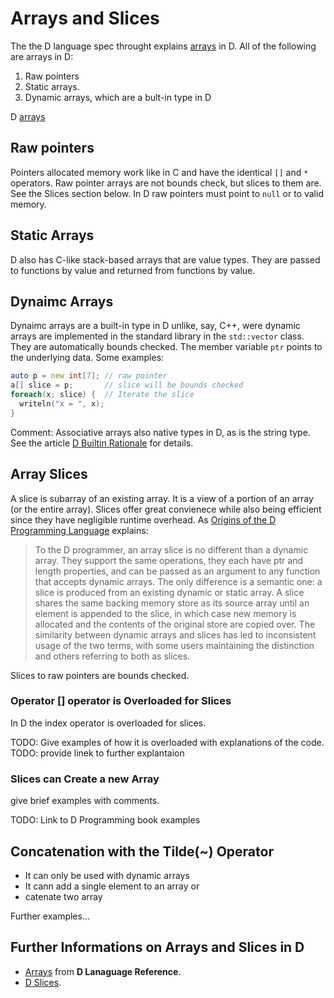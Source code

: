 # Arrays and Slices

The the D language spec throught explains [arrays](https://dlang.org/spec/arrays.html) in D. All of the following are arrays in D:

1. Raw pointers
2. Static arrays. 
3. Dynamic arrays, which are a bult-in type in D 

 D [arrays](https://dlang.org/spec/arrays.html) 

## Raw pointers

Pointers allocated memory work like in C and have the identical `[]`  and `*` operators. Raw pointer arrays are not bounds check, but slices to them are. See the Slices section below. In D raw pointers must point to `null` or to valid memory. 

## Static Arrays

D also has C-like stack-based arrays that are value types. They are passed to functions by value and returned from functions by value.

## Dynaimc Arrays
 
Dynaimc arrays are a built-in type in D unlike, say, C++, were dynamic arrays are implemented in the standard library in the `std::vector` class. They are automatically bounds checked. The member variable `ptr` points to the underlying data. Some examples:

```d
auto p = new int[7]; // raw pointer 
a[] slice = p;       // slice will be bounds checked
foreach(x; slice) {  // Iterate the slice
  writeln("x = ", x);
} 
```

Comment: Associative arrays also native types in D, as is the string type. See the article [D Builtin Rationale](https://dlang.org/articles/builtin.html) for details. 

## Array Slices

A slice is subarray of an existing array. It is a view of a portion of an array (or the entire array). Slices offer great convienece while also being efficient since they have negligible runtime overhead. As [Origins of the D Programming Language](https://dl.acm.org/doi/pdf/10.1145/3386323) explains:

> To the D programmer, an array slice is no different than a dynamic array. They support the same operations, they each have ptr and length properties, and can be passed as an argument to any function that accepts dynamic arrays.
> The only difference is a semantic one: a slice is produced from an existing dynamic or static array. A slice shares the same backing memory store as its source array until an element is appended to the slice, in which case new
> memory is allocated and the contents of the original store are copied over. The similarity between dynamic arrays and slices has led to inconsistent usage of the two terms, with some users maintaining the distinction and others
> referring to both as slices.

Slices to raw pointers are bounds checked. 

### Operator [] operator is Overloaded for Slices

In D the index operator is overloaded for slices. 

TODO: Give examples of how it is overloaded with explanations of the code.
TODO: provide linek to further explantaion

### Slices can Create a new Array

give brief examples with comments.

TODO: Link to D Programming book examples
## Concatenation with the Tilde(~) Operator

* It can only be used with dynamic arrays
* It cann add a single element to an array or
* catenate two array

Further examples...

## Further Informations on Arrays and Slices in D

* [Arrays](https://dlang.org/spec/arrays.html) from **D Lanaguage Reference**.
* [D Slices](https://dlang.org/articles/d-array-article.html).

